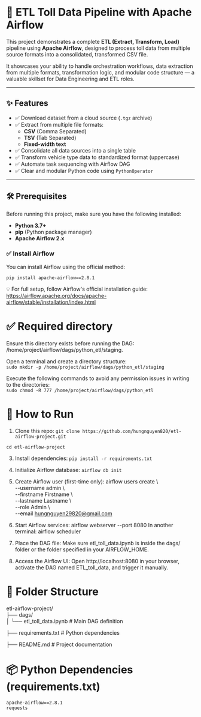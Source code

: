 # 🚗 ETL Toll Data Pipeline with Apache Airflow

This project demonstrates a complete **ETL (Extract, Transform, Load)** pipeline using **Apache Airflow**, designed to process toll data from multiple source formats into a consolidated, transformed CSV file.

It showcases your ability to handle orchestration workflows, data extraction from multiple formats, transformation logic, and modular code structure — a valuable skillset for Data Engineering and ETL roles.

---

## ✨ Features

- ✅ Download dataset from a cloud source (`.tgz` archive)
- ✅ Extract from multiple file formats:
  - **CSV** (Comma Separated)
  - **TSV** (Tab Separated)
  - **Fixed-width text**
- ✅ Consolidate all data sources into a single table
- ✅ Transform vehicle type data to standardized format (uppercase)
- ✅ Automate task sequencing with Airflow DAG
- ✅ Clear and modular Python code using `PythonOperator`

---

## 🛠️ Prerequisites

Before running this project, make sure you have the following installed:

- **Python 3.7+**
- **pip** (Python package manager)
- **Apache Airflow 2.x**

### ✅ Install Airflow

You can install Airflow using the official method:

```
pip install apache-airflow==2.8.1
```
💡 For full setup, follow Airflow's official installation guide: https://airflow.apache.org/docs/apache-airflow/stable/installation/index.html

# ✅ Required directory  
Ensure this directory exists before running the DAG:  
/home/project/airflow/dags/python_etl/staging.  

Open a terminal and create a directory structure:  
```sudo mkdir -p /home/project/airflow/dags/python_etl/staging  ```

Execute the following commands to avoid any permission issues in writing to the directories:  
```sudo chmod -R 777 /home/project/airflow/dags/python_etl  ```

# 🚀 How to Run
1. Clone this repo:
```git clone https://github.com/hungnguyen820/etl-airflow-project.git```
```
cd etl-airflow-project
```
3. Install dependencies:
```pip install -r requirements.txt```

4. Initialize Airflow database:
```airflow db init```

5. Create Airflow user (first-time only):
airflow users create \  
  --username admin \  
  --firstname Firstname \  
  --lastname Lastname \  
  --role Admin \  
  --email hungnguyen29820@gmail.com
  
6. Start Airflow services:
airflow webserver --port 8080
In another terminal:
airflow scheduler

7. Place the DAG file:
Make sure etl_toll_data.ipynb is inside the dags/ folder or the folder specified in your AIRFLOW_HOME.

8. Access the Airflow UI:
Open http://localhost:8080 in your browser, activate the DAG named ETL_toll_data, and trigger it manually.

  
# 📁 Folder Structure
etl-airflow-project/    
├── dags/    
│   └── etl_toll_data.ipynb           # Main DAG definition 	

├── requirements.txt               # Python dependencies	 

├── README.md                      # Project documentation	 


  
# 📦 Python Dependencies (requirements.txt)
```
apache-airflow==2.8.1
requests
```


